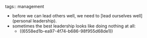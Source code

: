 tags:: management

- before we can lead others well, we need to [lead ourselves well](personal leadership).
- sometimes the best leadership looks like doing nothing at all:
	- ((6558ed1b-ea97-4f74-b686-98f955d68de1))